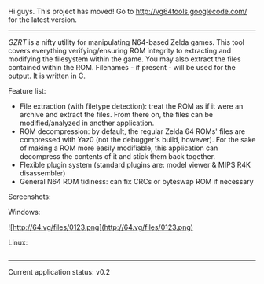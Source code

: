 Hi guys. This project has moved! Go to http://vg64tools.googlecode.com/ for the latest version.

---

_GZRT_ is a nifty utility for manipulating N64-based Zelda games. This tool covers everything verifying/ensuring ROM integrity to extracting and modifying the filesystem within the game. You may also extract the files contained within the ROM. Filenames - if present - will be used for the output. It is written in C.

Feature list:
  * File extraction (with filetype detection): treat the ROM as if it were an archive and extract the files. From there on, the files can be modified/analyzed in another application.
  * ROM decompression: by default, the regular Zelda 64 ROMs' files are compressed with Yaz0 (not the debugger's build, however). For the sake of making a ROM more easily modifiable, this application can decompress the contents of it and stick them back together.
  * Flexible plugin system (standard plugins are: model viewer & MIPS R4K disassembler)
  * General N64 ROM tidiness: can fix CRCs or byteswap ROM if necessary

Screenshots:


Windows:

![http://64.vg/files/0123.png](http://64.vg/files/0123.png)
![![](http://64.vg/files/gzrt-cur-th.jpg)](http://64.vg/files/gzrt-cur.png)

Linux:

![![](http://64.vg/files/snap1224604082.th.jpg)](http://64.vg/files/snap1224604082.png)


---

Current application status: v0.2